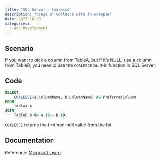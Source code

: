 ```yaml
---
title: "SQL Server - Coalesce"
description: "Usage of Coalesce with an example"
date: 2025-10-28
categories:
  - Web Development
---
```


## Scenario

If you want to pick a column from TableA, but if it's NULL, use a column from TableB, you need to use the `COALESCE` built-in function in SQL Server.

## Code 

```sql
SELECT
    COALESCE(a.ColumnName, b.ColumnName) AS PreferredColumn
FROM 
    TableA a
JOIN 
    TableB b ON a.ID = b.ID;
```

`COALESCE` returns the first non-null value from the list.

## Documentation

Reference: [Microsoft Learn](https://learn.microsoft.com/en-us/sql/t-sql/language-elements/coalesce-transact-sql).
